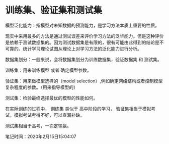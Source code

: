 # 训练集、验证集和测试集

模型泛化能力：指模型对未知数据的预测能力，是学习方法本质上重要的性质。

现实中采用最多的方法是通过测试误差来评价学习方法的泛华能力。但是这种评价是依赖于测试数据集的。因为测试数据集是有限的，很有可能由此得到的结论是不可靠的。统计学习理论试图从理论上对学习方法的泛化能力进行分析。

数据集划分：一般来说，会将数据集划分为训练数据集，验证数据集 和 测试集。

训练集：用来训练模型 或者 确定模型参数。

验证集：用来做模型选择的（model selection）,例如确定网络结构或者控制模型复杂程度的参数。（用来指导模型的）

测试集：检验最终选择最优的模型的性能如何。

在实际训练的过程中， 训练集 类似于 高中阶段的学习， 验证集相当于模拟考试，模拟考试考得不好，可以查漏补缺。

测试集相当于高考，一次定输赢。

笔记时间：2020年2月15日15:04:07